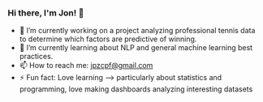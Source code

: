 ### Hi there, I'm Jon! 👋


- 🔭 I’m currently working on a project analyzing professional tennis data to determine which factors are predictive of winning.
- 🌱 I’m currently learning about NLP and general machine learning best practices.
- 📫 How to reach me: jpzcpf@gmail.com
- ⚡ Fun fact: Love learning --> particularly about statistics and programming, love making dashboards analyzing interesting datasets


